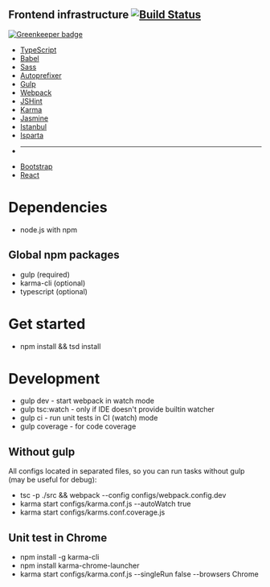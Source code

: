 Frontend infrastructure [![Build Status](https://travis-ci.org/arusakov/frontend-infra.svg?branch=master)](https://travis-ci.org/arusakov/frontend-infra)
-------------------------------------------------------

[![Greenkeeper badge](https://badges.greenkeeper.io/arusakov/frontend-infra.svg)](https://greenkeeper.io/)
* [TypeScript](https://www.typescriptlang.org/)
* [Babel](https://babeljs.io/)
* [Sass](http://sass-lang.com/)
* [Autoprefixer](https://github.com/postcss/autoprefixer)
* [Gulp](http://gulpjs.com/)
* [Webpack](https://webpack.github.io/)
* [JSHint](http://eslint.org/)
* [Karma](https://karma-runner.github.io/)
* [Jasmine](http://jasmine.github.io/)
* [Istanbul](https://gotwarlost.github.io/istanbul/)
* [Isparta](https://github.com/douglasduteil/isparta)
* --------------------------
* [Bootstrap](http://getbootstrap.com/)
* [React](https://facebook.github.io/react/)

Dependencies
============
* node.js with npm

Global npm packages
-------------------
* gulp (required)
* karma-cli (optional)
* typescript (optional)

Get started
===========
* npm install && tsd install

Development
===========
* gulp dev - start webpack in watch mode
* gulp tsc:watch - only if IDE doesn't provide builtin watcher
* gulp ci - run unit tests in CI (watch) mode
* gulp coverage - for code coverage

Without gulp
------------
All configs located in separated files, so you can run tasks without gulp (may be useful for debug):

* tsc -p ./src && webpack --config configs/webpack.config.dev
* karma start configs/karma.conf.js --autoWatch true
* karma start configs/karms.conf.coverage.js

Unit test in Chrome
-------------------
* npm install -g karma-cli
* npm install karma-chrome-launcher
* karma start configs/karma.conf.js --singleRun false --browsers Chrome
